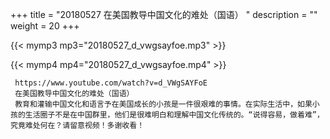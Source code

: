 +++
title = "20180527  在美国教导中国文化的难处（国语） "
description = ""
weight = 20
+++

{{< mymp3 mp3="20180527_d_vwgsayfoe.mp3" >}}

{{< mymp4 mp4="20180527_d_vwgsayfoe.mp4" >}}

     https://www.youtube.com/watch?v=d_VWgSAYFoE 
     在美国教导中国文化的难处（国语） 
     教育和灌输中国文化和语言予在美国成长的小孩是一件很艰难的事情。在实际生活中，如果小孩的生活圈子不是在中国群里，他们是很难明白和理解中国文化传统的。“说得容易，做着难”，究竟难处何在？请留意视频！多谢收看！ 
